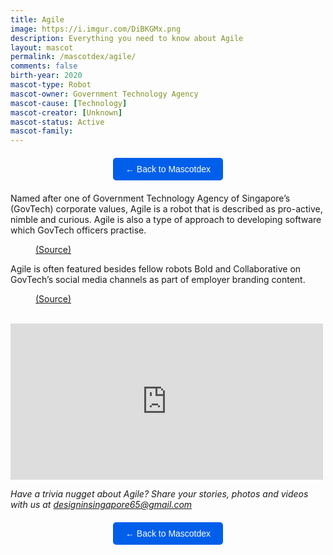 ```yaml
---
title: Agile
image: https://i.imgur.com/DiBKGMx.png
description: Everything you need to know about Agile
layout: mascot
permalink: /mascotdex/agile/
comments: false
birth-year: 2020
mascot-type: Robot
mascot-owner: Government Technology Agency
mascot-cause: [Technology]
mascot-creator: [Unknown]
mascot-status: Active
mascot-family: 
---
```


<a href="https://www.designinsingapore.com/mascotdex/" style="text-decoration: none;">
  <button style="background-color: #005FEA; color: white; padding: 10px 20px; border: none; border-radius: 5px; cursor: pointer; display: block; margin: 20px auto; font-size: 1em;">
    ← Back to Mascotdex
  </button>
</a>


Named after one of Government Technology Agency of Singapore’s (GovTech) corporate values, Agile is a robot that is described as pro-active, nimble and curious. Agile is also a type of approach to developing software which GovTech officers practise.

<figure>
<img src="https://i.imgur.com/Nf1gcKu.jpg" alt="">
<figcaption><a href="https://www.facebook.com/GovTechSG/posts/-mascots-assemble-youve-seen-our-robots-and-gayle-deliver-you-the-latest-tech-ne/461839979309552/" target="_blank">(Source)</a></figcaption>
</figure>


Agile is often featured besides fellow robots Bold and Collaborative on GovTech’s social media channels as part of employer branding content.

<figure>
<img src="https://i.imgur.com/qTCLjd0.jpg" alt="">
<figcaption><a href="https://www.facebook.com/GovTechSG/posts/pfbid0WFDKGh931rXmACFNXRFU5vp3QzXdYdpeCGhtKDGd17gXh8Dnm6Vwqs2Wzn4nec7el" target="_blank">(Source)</a></figcaption>
</figure>

<br>
<div class="video-responsive"><iframe src="https://www.facebook.com/plugins/post.php?href=https%3A%2F%2Fwww.facebook.com%2FGovTechSG%2Fposts%2Fpfbid02tig6UjzGo7GTr5u7w7yP4eSDAzJyRaKqsNsoVx2G51ZyE68BQ5QAhyELJfW3KtWxl&show_text=true&width=500" width="500" height="250" style="border:none;overflow:hidden" scrolling="no" frameborder="0" allowfullscreen="true" allow="autoplay; clipboard-write; encrypted-media; picture-in-picture; web-share"></iframe> </div>

<i>Have a trivia nugget about Agile? Share your stories, photos and videos with us at designinsingapore65@gmail.com</i>

<a href="https://www.designinsingapore.com/mascotdex/" style="text-decoration: none;">
  <button style="background-color: #005FEA; color: white; padding: 10px 20px; border: none; border-radius: 5px; cursor: pointer; display: block; margin: 20px auto; font-size: 1em;">
    ← Back to Mascotdex
  </button>
</a>

